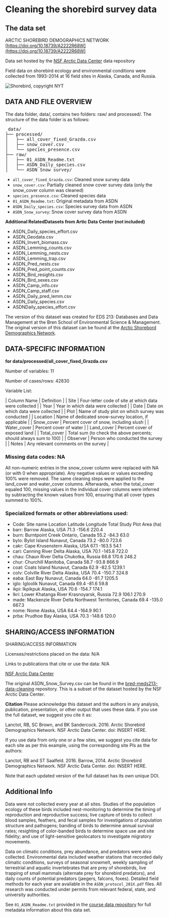 # Cleaning the shorebird survey data 


## The data set

ARCTIC SHOREBIRD DEMOGRAPHICS NETWORK [https://doi.org/10.18739/A2222R68W](https://doi.org/10.18739/A2222R68W)

Data set hosted by the [NSF Arctic Data Center](https://arcticdata.io) data repository 

Field data on shorebird ecology and environmental conditions were collected from 1993-2014 at 16 field sites in Alaska, Canada, and Russia.

![Shorebird, copyright NYT](https://static01.nyt.com/images/2017/09/10/nyregion/10NATURE1/10NATURE1-superJumbo.jpg?quality=75&auto=webp)


## DATA AND FILE OVERVIEW
The data folder, data/, contains two folders: raw/ and processed/. The structure of the data folder is as follows:

<pre> data/
├── processed/
│   ├── all_cover_fixed_Grazda.csv
│   ├── snow_cover.csv
│   └── species_presence.csv
├── raw/
│   ├── 01_ASDN_Readme.txt
│   ├── ASDN_Daily_species.csv
│   └── ASDN_Snow_survey/ </pre>

- `all_cover_fixed_Grazda.csv`: Cleaned snow survey data
- `snow_cover.csv`: Partially cleaned snow cover survey data (only the snow_cover column was cleaned)
- `species_presence.csv`: Cleaned species data
- `01_ASDN_Readme.txt`: Original metadata from ASDN
- `ASDN_Daily_species.csv`: Species survey data from ASDN
- `ASDN_Snow_survey`: Snow cover survey data from ASDN


**Additional RelatedDatasets from Artic Data Center (not included)**
- ASDN_Daily_species_effort.csv
- ASDN_Geodata.csv
- ASDN_Invert_biomass.csv
- ASDN_Lemming_counts.csv
- ASDN_Lemming_nests.csv
- ASDN_Lemming_trap.csv
- ASDN_Pred_nests.csv
- ASDN_Pred_point_counts.csv
- ASDN_Bird_resights.csv
- ASDN_Bird_sexes.csv
- ASDN_Camp_info.csv
- ASDN_Camp_staff.csv
- ASDN_Daily_pred_lemm.csv
- ASDN_Daily_species.csv
- ASDNDaily_species_effort.csv

The version of this dataset was created for EDS 213: Databases and Data Management at the Bren School of Environmental Science & Management. The original version of this dataset can be found at the [Arctic Shorebord Demographics Network](https://arcticdata.io/catalog/view/doi:10.18739/A2222R68W).



## DATA-SPECIFIC INFORMATION 
**for data/processed/all_cover_fixed_Grazda.csv**
  
Number of variables: 11

Number of cases/rows: 42830

Variable List: 

| Column Name	| Definition |
| Site |	Four-letter code of site at which data were collected |
| Year	| Year in which data were collected |
| Date	| Date on which data were collected |
| Plot |	Name of study plot on which survey was conducted |
| Location |	Name of dedicated snow-survey location, if applicable |
| Snow_cover	| Percent cover of snow, including slush |
| Water_cover |	Percent cover of water |
| Land_cover |	Percent cover of exposed land |
| Total_cover |	Total sum (to check the above percents; should always sum to 100) |
| Observer |	Person who conducted the survey |
| Notes	| Any relevant comments on the survey |

### Missing data codes: NA

All non-numeric entries in the snow_cover column were replaced with NA (or with 0 when appropriate). Any negative values or values exceeding 100% were removed. The same cleaning steps were applied to the land_cover and water_cover columns. Afterwards, when the total_cover equaled 100, missing values in the individual cover columns were inferred by subtracting the known values from 100, ensuring that all cover types summed to 100%.

### Specialized formats or other abbreviations used:

- Code:	Site name	Location	Latitude	Longitude	Total Study Plot Area (ha)
- barr:	Barrow	Alaska, USA	71.3	-156.6	220.4
- burn:	Burntpoint Creek	Ontario, Canada	55.2	-84.3	63.0
- bylo:	Bylot Island	Nunavut, Canada	73.2	-80.0	723.6
- cakr:	Cape Krusenstern	Alaska, USA	67.1	-163.5	54.1
- cari:	Canning River Delta	Alaska, USA	70.1	-145.8	722.0
- chau:	Chaun River Delta	Chukotka, Russia	68.8	170.6	248.2
- chur:	Churchill	Manitoba, Canada	58.7	-93.8	866.9
- coat:	Coats Island	Nunavut, Canada	62.9	-82.5	1239.1
- colv:	Colville River Delta	Alaska, USA	70.4	-150.7	324.8
- eaba:	East Bay	Nunavut, Canada	64.0	-81.7	1205.5
- iglo:	Igloolik	Nunavut, Canada	69.4	-81.6	59.8
- ikpi:	Ikpikpuk	Alaska, USA	70.6	-154.7	174.1
- lkri:	Lower Khatanga River	Krasnoyarsk, Russia	72.9	106.1	270.9
- made:	Mackenzie River Delta	Northwest Territories, Canada	69.4	-135.0	667.3
- nome:	Nome	Alaska, USA	64.4	-164.9	90.1
- prba:	Prudhoe Bay	Alaska, USA	70.3	-148.6	120.0

## SHARING/ACCESS INFORMATION

SHARING/ACCESS INFORMATION

Licenses/restrictions placed on the data:
N/A

Links to publications that cite or use the data:
N/A

[NSF Arctic Data Center](https://arcticdata.io)

The original ASDN_Snow_Survey.csv can be found in the [bred-meds213-data-cleaning](https://github.com/UCSB-Library-Research-Data-Services/bren-meds213-data-cleaning/tree/main/data/raw) repository. This is a subset of the dataset hosted by the NSF Arctic Data Center.

**Citation**
Please acknowledge this dataset and the authors in any analysis, publication, presentation, or other output that uses these data. If you use the full dataset, we suggest you cite it as:

Lanctot, RB, SC Brown, and BK Sandercock. 2016. Arctic Shorebird Demographics Network. NSF Arctic Data Center. doi: INSERT HERE.

If you use data from only one or a few sites, we suggest you cite data for each site as per this example, using the corresponding site PIs as the authors:

Lanctot, RB and ST Saalfeld. 2016. Barrow, 2014. Arctic Shorebird Demographics Network. NSF Arctic Data Center. doi: INSERT HERE.

Note that each updated version of the full dataset has its own unique DOI.


## Additional Info

Data were not collected every year at all sites. Studies of the population ecology of these birds included nest-monitoring to determine the timing of reproduction and reproductive success; live capture of birds to collect blood samples, feathers, and fecal samples for investigations of population structure and pathogens; banding of birds to determine annual survival rates; resighting of color-banded birds to determine space use and site fidelity; and use of light-sensitive geolocators to investigate migratory movements. 

Data on climatic conditions, prey abundance, and predators were also collected. Environmental data included weather stations that recorded daily climatic conditions, surveys of seasonal snowmelt, weekly sampling of terrestrial and aquatic invertebrates that are prey of shorebirds, live trapping of small mammals (alternate prey for shorebird predators), and daily counts of potential predators (jaegers, falcons, foxes). Detailed field methods for each year are available in the `ASDN_protocol_201X.pdf` files. All research was conducted under permits from relevant federal, state, and university authorities.


See `01_ASDN_Readme.txt` provided in the [course data repository](https://github.com/UCSB-Library-Research-Data-Services/bren-meds213-spring-2024-class-data) for full metadata information about this data set.


